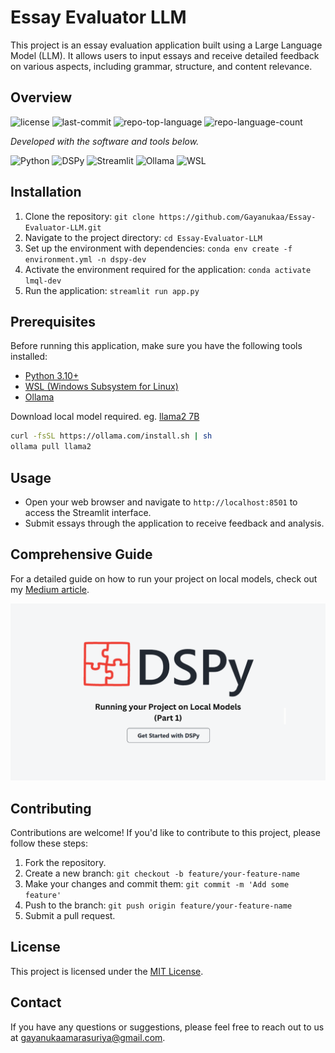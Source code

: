 # Essay Evaluator LLM

This project is an essay evaluation application built using a Large Language Model (LLM). It allows users to input essays and receive detailed feedback on various aspects, including grammar, structure, and content relevance.

## Overview

<p>
 <img src="https://img.shields.io/github/license/Gayanukaa/Essay-Evaluator-LLM?style=flat&color=0080ff" alt="license">
 <img src="https://img.shields.io/github/last-commit/Gayanukaa/Essay-Evaluator-LLM?style=flat&logo=git&logoColor=white&color=0080ff" alt="last-commit">
 <img src="https://img.shields.io/github/languages/top/Gayanukaa/Essay-Evaluator-LLM?style=flat&color=0080ff" alt="repo-top-language">
 <img src="https://img.shields.io/github/languages/count/Gayanukaa/Essay-Evaluator-LLM?style=flat&color=0080ff" alt="repo-language-count">
</p>
<p>
  <em>Developed with the software and tools below.</em>
</p>
<p>
 <img src="https://img.shields.io/badge/python-%2314354C.svg?style=flat&logo=python&logoColor=white" alt="Python">
 <img src="https://img.shields.io/badge/DSPy-000000.svg?style=flat&logoColor=white" alt="DSPy">
 <img src="https://img.shields.io/badge/Streamlit-FF4B4B.svg?style=flat&logo=Streamlit&logoColor=white" alt="Streamlit">
 <img src="https://img.shields.io/badge/Ollama-00A896.svg?style=flat&logoColor=white" alt="Ollama">
 <img src="https://img.shields.io/badge/wsl-0a97f4.svg?style=flat&logo=ubuntu&logoColor=white" alt="WSL">
</p>

## Installation

1. Clone the repository: `git clone https://github.com/Gayanukaa/Essay-Evaluator-LLM.git`
2. Navigate to the project directory: `cd Essay-Evaluator-LLM`
3. Set up the environment with dependencies: `conda env create -f environment.yml -n dspy-dev`
4. Activate the environment required for the application: `conda activate lmql-dev`
5. Run the application: `streamlit run app.py`


## Prerequisites

Before running this application, make sure you have the following tools installed:

- [Python 3.10+](https://www.python.org/downloads/)
- [WSL (Windows Subsystem for Linux)](https://docs.microsoft.com/en-us/windows/wsl/install)
- [Ollama](https://ollama.com)

Download local model required. eg. [llama2 7B](https://ollama.com/library/llama2)

```bash
curl -fsSL https://ollama.com/install.sh | sh
ollama pull llama2
```


## Usage

- Open your web browser and navigate to `http://localhost:8501` to access the Streamlit interface.
- Submit essays through the application to receive feedback and analysis.

## Comprehensive Guide

For a detailed guide on how to run your project on local models, check out my [Medium article](https://medium.com/@gayanukaamarasuriya/dspy-guide-running-your-project-on-local-models-part-1-d4dc22453620).

<p align="center">
<img src="Medium Cover Images.png" alt="Medium Article Cover Image">
</p>


## Contributing

Contributions are welcome! If you'd like to contribute to this project, please follow these steps:

1. Fork the repository.
2. Create a new branch: `git checkout -b feature/your-feature-name`
3. Make your changes and commit them: `git commit -m 'Add some feature'`
4. Push to the branch: `git push origin feature/your-feature-name`
5. Submit a pull request.

## License

This project is licensed under the [MIT License](https://choosealicense.com/licenses/mit/).

## Contact

If you have any questions or suggestions, please feel free to reach out to us at [gayanukaamarasuriya@gmail.com](mailto:gayanukaamarasuriya@gmail.com).